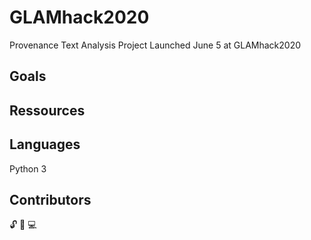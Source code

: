 # GLAMhack2020
Provenance Text Analysis Project Launched June 5 at GLAMhack2020

## Goals

## Ressources

## Languages
Python 3

## Contributors

:unlock: :art: :computer:
